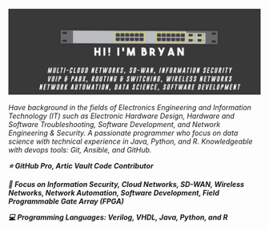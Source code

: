 ![Cover Github](https://raw.githubusercontent.com/brianxfury/brianxfury/master/COVER%20GITHUB%20copy.png)
<p><i>Have background in the fields of Electronics Engineering and Information Technology (IT) such as Electronic Hardware Design, Hardware and Software Troubleshooting, Software Development, and Network Engineering & Security. A passionate programmer who focus on data science with technical experience in Java, Python, and R. Knowledgeable with devops tools: Git, Ansible, and GitHub.</i></p>
<p><b><i>
⭐ GitHub Pro, Artic Vault Code Contributor
</p></b></i>
<p><b><i>
🚩 Focus on Information Security, Cloud Networks, SD-WAN, Wireless Networks, Network Automation, Software Development, Field Programmable Gate Array (FPGA)
</p></b></i>
<p><b><i>
💻 Programming Languages: Verilog, VHDL, Java, Python, and R
</p></b></i>
 
